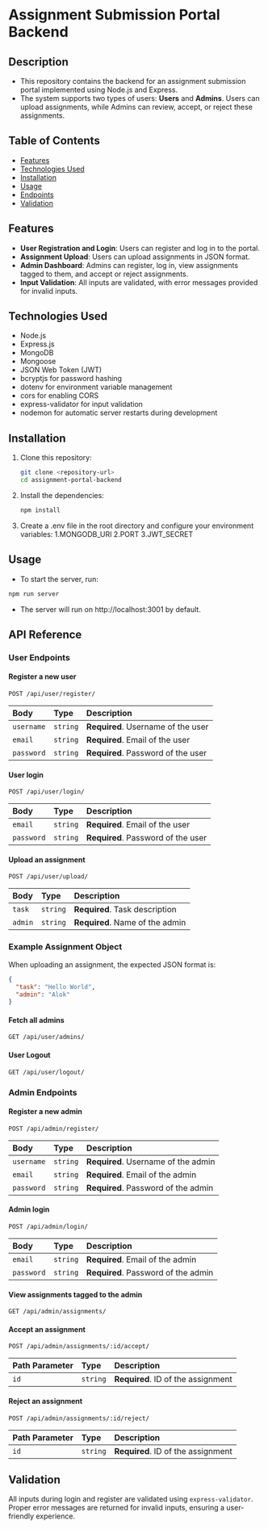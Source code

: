 # Assignment Submission Portal Backend

## Description

- This repository contains the backend for an assignment submission portal implemented using Node.js and Express.
- The system supports two types of users: **Users** and **Admins**. Users can upload assignments, while Admins can review, accept, or reject these assignments.

## Table of Contents

- [Features](#features)
- [Technologies Used](#technologies-used)
- [Installation](#installation)
- [Usage](#usage)
- [Endpoints](#endpoints)
- [Validation](#validation)

## Features

- **User Registration and Login**: Users can register and log in to the portal.
- **Assignment Upload**: Users can upload assignments in JSON format.
- **Admin Dashboard**: Admins can register, log in, view assignments tagged to them, and accept or reject assignments.
- **Input Validation**: All inputs are validated, with error messages provided for invalid inputs.

## Technologies Used

- Node.js
- Express.js
- MongoDB
- Mongoose
- JSON Web Token (JWT)
- bcryptjs for password hashing
- dotenv for environment variable management
- cors for enabling CORS
- express-validator for input validation
- nodemon for automatic server restarts during development

## Installation

1. Clone this repository:

   ```bash
   git clone <repository-url>
   cd assignment-portal-backend
   ```

2. Install the dependencies:

   ```bash
   npm install
   ```

3. Create a .env file in the root directory and configure your environment variables:
   1.MONGODB_URI
   2.PORT
   3.JWT_SECRET

## Usage

- To start the server, run:

```bash
npm run server
```

- The server will run on http://localhost:3001 by default.

## API Reference

### User Endpoints

#### Register a new user

```http
POST /api/user/register/
```

| Body       | Type     | Description                        |
| :--------- | :------- | :--------------------------------- |
| `username` | `string` | **Required**. Username of the user |
| `email`    | `string` | **Required**. Email of the user    |
| `password` | `string` | **Required**. Password of the user |

#### User login

```http
POST /api/user/login/
```

| Body       | Type     | Description                        |
| :--------- | :------- | :--------------------------------- |
| `email`    | `string` | **Required**. Email of the user    |
| `password` | `string` | **Required**. Password of the user |

#### Upload an assignment

```http
POST /api/user/upload/
```

| Body    | Type     | Description                     |
| :------ | :------- | :------------------------------ |
| `task`  | `string` | **Required**. Task description  |
| `admin` | `string` | **Required**. Name of the admin |

### Example Assignment Object

When uploading an assignment, the expected JSON format is:

```json
{
  "task": "Hello World",
  "admin": "Alok"
}
```

#### Fetch all admins

```http
GET /api/user/admins/
```

#### User Logout

```http
GET /api/user/logout/
```

### Admin Endpoints

#### Register a new admin

```http
POST /api/admin/register/
```

| Body       | Type     | Description                         |
| :--------- | :------- | :---------------------------------- |
| `username` | `string` | **Required**. Username of the admin |
| `email`    | `string` | **Required**. Email of the admin    |
| `password` | `string` | **Required**. Password of the admin |

#### Admin login

```http
POST /api/admin/login/
```

| Body       | Type     | Description                         |
| :--------- | :------- | :---------------------------------- |
| `email`    | `string` | **Required**. Email of the admin    |
| `password` | `string` | **Required**. Password of the admin |

#### View assignments tagged to the admin

```http
GET /api/admin/assignments/
```

#### Accept an assignment

```http
POST /api/admin/assignments/:id/accept/
```

| Path Parameter | Type     | Description                        |
| :------------- | :------- | :--------------------------------- |
| `id`           | `string` | **Required**. ID of the assignment |

#### Reject an assignment

```http
POST /api/admin/assignments/:id/reject/
```

| Path Parameter | Type     | Description                        |
| :------------- | :------- | :--------------------------------- |
| `id`           | `string` | **Required**. ID of the assignment |

## Validation

All inputs during login and register are validated using `express-validator`. Proper error messages are returned for invalid inputs, ensuring a user-friendly experience.
